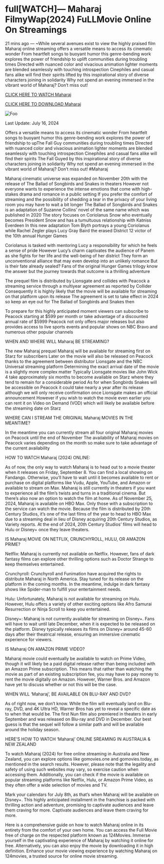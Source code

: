 # full[WATCH]— Maharaj FilmyWap(2024) FuLLMovie Online On Streamings

21 mins ago — ~While several avenues exist to view the highly praised film Maharaj online streaming offers a versatile means to access its cinematic wonder From heartfelt songs to buoyant humor this genre-bending work explores the power of friendship to uplift communities during troubling times Directed with nuanced color and vivacious animation lighter moments are blended seamlessly with touching introspection Cinephiles and casual fans alike will find their spirits lifted by this inspirational story of diverse characters joining in solidarity Why not spend an evening immersed in the vibrant world of Maharaj? Don’t miss out!


[CLICK HERE TO WATCH Maharaj](https://yeshq.biz/en/movie/1171099)

[CLICK HERE TO DOWNLOAD Maharaj](https://yeshq.biz/en/movie/1171099)

<animated-image data-catalyst=""><a href="https://yeshq.biz/en/movie/1171099" rel="nofollow" data-target="animated-image.originalLink"><img src="https://camo.githubusercontent.com/917e6ed5c302499242165dcc02bdbce85c075fd21b35918eb9c0b771855261b8/68747470733a2f2f7374617469632e7769787374617469632e636f6d2f6d656469612f6232343966395f61646163386637306662336634356238311710999313639366337376465313866337e6d76322e676966" alt="Foo" data-canonical-src="https://static.wixstatic.com/media/b249f9_adac8f70fb3f45b88691696c77de18f3~mv2.gif" style="max-width: 100%; display: inline-block;" data-target="animated-image.originalImage"></a>

Last Update: July 16, 2024

Offers a versatile means to access its cinematic wonder From heartfelt songs to buoyant humor this genre-bending work explores the power of friendship to upThe Fall Guy communities during troubling times Directed with nuanced color and vivacious animation lighter moments are blended seamlessly with touching introspection Cinephiles and casual fans alike will find their spirits The Fall Guyed by this inspirational story of diverse characters joining in solidarity Why not spend an evening immersed in the vibrant world of Maharaj? Don’t miss out! #Maharaj


Maharaj cinematic universe was expanded on November 20th with the release of The Ballad of Songbirds and Snakes in theaters However not everyone wants to experience the intense emotions that come with high-stakes drama and romance in a public setting If you prefer the comfort of streaming and the possibility of shedding a tear in the privacy of your living room you may have to wait a bit longer The Ballad of Songbirds and Snakes is an adaptation of Suzanne Collins’ novel of the same name which was published in 2020 The story focuses on Coriolanus Snow who eventually becomes President Snow and has a tumultuous relationship with Katniss Everdeen In this new adaptation Tom Blyth portrays a young Coriolanus while Rachel Zegler plays Lucy Gray Baird the erased District 12 victor of the 10th annual Hunger Games

Coriolanus is tasked with mentoring Lucy a responsibility for which he feels a sense of pride However Lucy’s charm captivates the audience of Panem as she fights for her life and the well-being of her district They form an unconventional alliance that may even develop into an unlikely romance But is their fate already sealed? Fans of the original Hunger Games trilogy know the answer but the journey towards that outcome is a thrilling adventure

The prequel film is distributed by Lionsgate and collides with Peacock a streaming service through a multiyear agreement as reported by Collider Consequently it is highly likely that the movie will be available for streaming on that platform upon its release The agreement is set to take effect in 2024 so keep an eye out for The Ballad of Songbirds and Snakes then

To prepare for this highly anticipated moment viewers can subscribe to Peacock starting at $599 per month or take advantage of a discounted annual rate of $5999 Peacock not only offers major releases but also provides access to live sports events and popular shows on NBC Bravo and numerous other popular channels

WHEN AND WHERE WILL Maharaj BE STREAMING?

The new Maharaj prequel Maharaj will be available for streaming first on Starz for subscribers Later on the movie will also be released on Peacock thanks to the agreement between distributor Lionsgate and the NBC Universal streaming platform Determining the exact arrival date of the movie is a slightly more complex matter Typically Lionsgate movies like John Wick 4 take approximately six months to become available on Starz where they tend to remain for a considerable period As for when Songbirds Snakes will be accessible on Peacock it could take nearly a year after its release although we will only receive confirmation once Lionsgate makes an official announcement However if you wish to watch the movie even earlier you can rent it on Video on Demand (VOD) which will likely be available before the streaming date on Starz

WHERE CAN I STREAM THE ORIGINAL Maharaj MOVIES IN THE MEANTIME?

In the meantime you can currently stream all four original Maharaj movies on Peacock until the end of November The availability of Maharaj movies on Peacock varies depending on the month so make sure to take advantage of the current availability

HOW TO WATCH Maharaj (2024) ONLINE:

As of now, the only way to watch Maharaj is to head out to a movie theater when it releases on Friday, September 8. You can find a local showing on Fandango. Otherwise, you’ll have to wait until it becomes available to rent or purchase on digital platforms like Vudu, Apple, YouTube, and Amazon or available to stream on Max. Maharaj is still currently in theaters if you want to experience all the film’s twists and turns in a traditional cinema. But there’s also now an option to watch the film at home. As of November 25, 2024, Maharaj is available on HBO Max. Only those with a subscription to the service can watch the movie. Because the film is distributed by 20th Century Studios, it’s one of the last films of the year to head to HBO Max due to a streaming deal in lieu of Disney acquiring 20th Century Studios, as Variety reports. At the end of 2024, 20th Century Studios’ films will head to Hulu or Disney+ once they leave theaters.

IS Maharaj MOVIE ON NETFLIX, CRUNCHYROLL, HULU, OR AMAZON PRIME?

Netflix: Maharaj is currently not available on Netflix. However, fans of dark fantasy films can explore other thrilling options such as Doctor Strange to keep themselves entertained.

Crunchyroll: Crunchyroll and Funimation have acquired the rights to distribute Maharaj in North America. Stay tuned for its release on the platform in the coming months. In the meantime, indulge in dark fantasy shows like Spider-man to fulfill your entertainment needs.

Hulu: Unfortunately, Maharaj is not available for streaming on Hulu. However, Hulu offers a variety of other exciting options like Afro Samurai Resurrection or Ninja Scroll to keep you entertained.

Disney+: Maharaj is not currently available for streaming on Disney+. Fans will have to wait until late December, when it is expected to be released on the platform. Disney typically releases its films on Disney+ around 45-60 days after their theatrical release, ensuring an immersive cinematic experience for viewers.

IS Maharaj ON AMAZON PRIME VIDEO?

Maharaj movie could eventually be available to watch on Prime Video, though it will likely be a paid digital release rather than being included with an Amazon Prime subscription. This means that rather than watching the movie as part of an existing subscription fee, you may have to pay money to rent the movie digitally on Amazon. However, Warner Bros. and Amazon have yet to discuss whether or not this will be the case.

WHEN WILL ‘Maharaj’, BE AVAILABLE ON BLU-RAY AND DVD?

As of right now, we don’t know. While the film will eventually land on Blu-ray, DVD, and 4K Ultra HD, Warner Bros has yet to reveal a specific date as to when that would be. The first Nun film also premiered in theaters in early September and was released on Blu-ray and DVD in December. Our best guess is that the sequel will follow a similar path and will be available around the holiday season.

HERE’S HOW TO WATCH ‘Maharaj’ ONLINE SREAMING IN AUSTRALIA & NEW ZEALAND

To watch Maharaj (2024) for free online streaming in Australia and New Zealand, you can explore options like gomovies.one and gomovies.today, as mentioned in the search results. However, please note that the legality and safety of using such websites may vary, so exercise caution when accessing them. Additionally, you can check if the movie is available on popular streaming platforms like Netflix, Hulu, or Amazon Prime Video, as they often offer a wide selection of movies and TV.

Mark your calendars for July 8th, as that’s when Maharaj will be available on Disney+. This highly anticipated installment in the franchise is packed with thrilling action and adventure, promising to captivate audiences and leave them craving for more. Captivate audiences and leave them craving for more.

Here is a comprehensive guide on how to watch Maharaj online in its entirety from the comfort of your own home. You can access the Full Movie free of charge on the respected platform known as 124Movies. Immerse yourself in the captivating experience of Maharaj by watching it online for free. Alternatively, you can also enjoy the movie by downloading it in high definition. Enhance your movie viewing experience by watching Maharaj on 124movies, a trusted source for online movie streaming.

